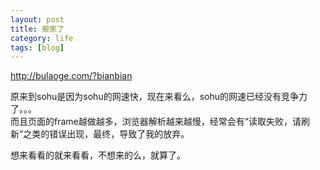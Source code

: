 ```yaml
--- 
layout: post
title: 搬家了
category: life
tags: [blog]
---
```

<http://bulaoge.com/?bianbian>

原来到sohu是因为sohu的网速快，现在来看么，sohu的网速已经没有竞争力了。。。  
而且页面的frame越做越多，浏览器解析越来越慢，经常会有“读取失败，请刷新”之类的错误出现，最终，导致了我的放弃。

想来看看的就来看看，不想来的么，就算了。
